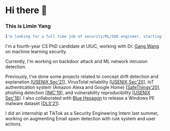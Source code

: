 # Hi there 👋

<!--
**whyisyoung/whyisyoung** is a ✨ _special_ ✨ repository because its `README.md` (this file) appears on your GitHub profile.

Here are some ideas to get you started:

- 🔭 I’m currently working on ...
- 🌱 I’m currently learning ...
- 👯 I’m looking to collaborate on ...
- 🤔 I’m looking for help with ...
- 💬 Ask me about ...
- 📫 How to reach me: ...
- 😄 Pronouns: ...
- ⚡ Fun fact: ...
-->

### This is Limin Yang
```ruby
I'm looking for a full time job of security/ML/SDE engineer, starting from 2023 summer.
```

I'm a fourth-year CS PhD candidate at UIUC, working with Dr. [Gang Wang](https://gangw.cs.illinois.edu/) on machine learning security.

Currently, I'm working on backdoor attack and ML network intrusion detection.

Previously, I've done some projects related to concept drift detection and explanation [[USENIX Sec'21](https://liminyang.web.illinois.edu/data/USENIX21_CADE.pdf)],  VirusTotal reliability [[USENIX Sec'20](https://liminyang.web.illinois.edu/data/USENIX20_VirusTotal.pdf)], IoT authentication system (Amazon Alexa and Google Home) [[SafeThings'20](https://liminyang.web.illinois.edu/data/SafeThings20_Alexa.pdf)], phishing detection [[IMC'19](https://liminyang.web.illinois.edu/data/IMC19_VirusTotal.pdf)], and vulnerability reproducibility [[USENIX Sec'18](https://liminyang.web.illinois.edu/data/USENIX18_VulReproduction.pdf)]. I also collaborated with [Blue Hexagon](https://bluehexagon.ai) to release a Windows PE malware dataset [[DLS'21](https://liminyang.web.illinois.edu/data/DLS21_BODMAS.pdf)].

I did an internship at TikTok as a Security Engineering Intern last summer, working on augmenting Email spam detection with rule system and user actions.
